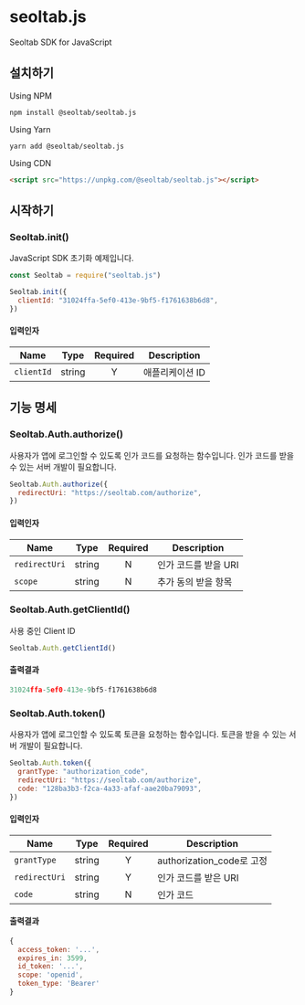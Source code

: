 # seoltab.js

Seoltab SDK for JavaScript

## 설치하기

Using NPM

```
npm install @seoltab/seoltab.js
```

Using Yarn

```
yarn add @seoltab/seoltab.js
```

Using CDN

```html
<script src="https://unpkg.com/@seoltab/seoltab.js"></script>
```

## 시작하기

### Seoltab.init()

JavaScript SDK 초기화 예제입니다.

```js
const Seoltab = require("seoltab.js")

Seoltab.init({
  clientId: "31024ffa-5ef0-413e-9bf5-f1761638b6d8",
})
```

#### 입력인자

| Name       |  Type  | Required | Description     |
| ---------- | :----: | :------: | --------------- |
| `clientId` | string |    Y     | 애플리케이션 ID |

## 기능 명세

### Seoltab.Auth.authorize()

사용자가 앱에 로그인할 수 있도록 인가 코드를 요청하는 함수입니다. 인가 코드를 받을 수 있는 서버 개발이 필요합니다.

```js
Seoltab.Auth.authorize({
  redirectUri: "https://seoltab.com/authorize",
})
```

#### 입력인자

| Name          |  Type  | Required | Description          |
| ------------- | :----: | :------: | -------------------- |
| `redirectUri` | string |    N     | 인가 코드를 받을 URI |
| `scope`       | string |    N     | 추가 동의 받을 항목  |

### Seoltab.Auth.getClientId()

사용 중인 Client ID

```js
Seoltab.Auth.getClientId()
```

#### 출력결과

```js
31024ffa-5ef0-413e-9bf5-f1761638b6d8
```

### Seoltab.Auth.token()

사용자가 앱에 로그인할 수 있도록 토큰을 요청하는 함수입니다. 토큰을 받을 수 있는 서버 개발이 필요합니다.

```js
Seoltab.Auth.token({
  grantType: "authorization_code",
  redirectUri: "https://seoltab.com/authorize",
  code: "128ba3b3-f2ca-4a33-afaf-aae20ba79093",
})
```

#### 입력인자

| Name          |  Type  | Required | Description               |
| ------------- | :----: | :------: | ------------------------- |
| `grantType`   | string |    Y     | authorization_code로 고정 |
| `redirectUri` | string |    Y     | 인가 코드를 받은 URI      |
| `code`        | string |    N     | 인가 코드       |

#### 출력결과

```js
{
  access_token: '...',
  expires_in: 3599,
  id_token: '...',
  scope: 'openid',
  token_type: 'Bearer'
}
```

